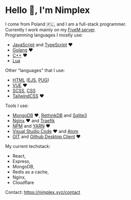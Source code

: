 # Hello 👋, I'm Nimplex
I come from Poland 🇵🇱, and I am a full-stack programmer.<br>
Currently I work mainly on my [FiveM server](https://4rdm.pl/).<br>
Programming languages I mostly use:
- [JavaScript](https://developer.mozilla.org/en-US/docs/Learn/JavaScript/First_steps/What_is_JavaScript) and [TypeScript](https://www.typescriptlang.org/) ❤️
- [Golang](https://golang.org/) ❤️
- [C++](https://en.wikipedia.org/wiki/C%2B%2B) ❤️
- [Lua](https://www.lua.org/)

Other "languages" that I use:
- [HTML](https://developer.mozilla.org/en-US/docs/Glossary/HTML) ([EJS](https://ejs.co/), [PUG](https://pugjs.org/))
- [VUE](https://vuejs.org/) ❤️
- [SCSS](https://sass-lang.com/), [CSS](https://developer.mozilla.org/en-US/docs/Learn/Getting_started_with_the_web/CSS_basics)
- [TailwindCSS](https://tailwindcss.com/) ❤️

Tools I use:
- [MongoDB](https://www.mongodb.com/) ❤️, [RethinkDB](https://rethinkdb.com/) and [Sqlite3](https://sqlite.org/)
- [Nginx](https://nginx.org/) ❤️ and [Traefik](https://traefik.io/)
- [NPM](https://npmjs.com/) and [YARN](https://yarnpkg.com/) ❤️
- [Visual Studio Code](https://code.visualstudio.com/) ❤️ and [Atom](https://atom.io/)
- [GIT](https://git-scm.com/) and [Github Desktop Client](https://desktop.github.com/) ❤️

My current techstack:
- React,
- Express,
- MongoDB,
- Redis as a cache,
- Nginx,
- Cloudflare

Contact: https://nimplex.xyz/contact
